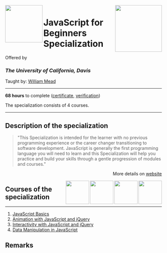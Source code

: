 <a href="https://www.coursera.org/specializations/javascript-beginner">
  <img src="/img/JavaScript_for_Beginners_Specialization_logo.avif" width="150" align="right">
</a>

<img src="https://upload.wikimedia.org/wikipedia/commons/0/09/UC_Davis_wordmark.svg" width="120" height="120" align="left">

# JavaScript for Beginners Specialization

Offered by 
### *The University of California, Davis*

Taught by: [William Mead](https://www.coursera.org/instructor/wmmead)   

---

**68 hours** to complete ([certificate](./Certificate/cert.pdf), [verification](verification_link))

The specialization consists of 4 courses. 

---

## Description of the specialization

>"This Specialization is intended for the learner with no previous programming experience or the career changer transitioning to software development. JavaScript is generally the first programming language you will need to learn and this Specialization will help you practice and build your skills through a gentle progression of modules and courses."

<p align="right">More details on <a href="https://www.coursera.org/specializations/javascript-beginner">website</a></p>

<a href="https://www.coursera.org/learn/javascript-data-manipulation">
  <img src="/img/Data_Manipulation_in_JavaScript_logo.avif" width="75" align="right">
</a>
<a href="https://www.coursera.org/learn/interactivity-javascript-jquery">
  <img src="/img/Interactivity_with_JavaScript_and_jQuery_logo.avif" width="75" align="right">
</a>
<a href="https://www.coursera.org/learn/animation-javascript-jquery">
  <img src="/img/Animation_with_JavaScript_and_jQuery_logo.avif" width="75" align="right">
</a>
<a href="https://www.coursera.org/learn/javascript-basics">
  <img src="/img/JavaScript_Basics_logo.avif" width="75" align="right">
</a>

## Courses of the specialization

---

1. [JavaScript Basics](./course1_folder)
2. [Animation with JavaScript and jQuery](./course2_folder)
3. [Interactivity with JavaScript and jQuery](./course3_folder)
4. [Data Manipulation in JavaScript](./course4_folder)

## Remarks
